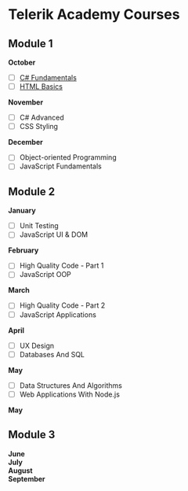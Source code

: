 # Telerik Academy Courses

## Module 1

**October**
- [ ] [C# Fundamentals](http://telerikacademy.com/Courses/Courses/Details/385)
- [ ] [HTML Basics](https://telerikacademy.com/Courses/Courses/Details/386)

**November**
- [ ] C# Advanced
- [ ] CSS Styling

**December**
- [ ] Object-oriented Programming
- [ ] JavaScript Fundamentals

## Module 2

**January**
- [ ] Unit Testing
- [ ] JavaScript UI & DOM

**February**
- [ ] High Quality Code - Part 1
- [ ] JavaScript OOP

**March**
- [ ] High Quality Code - Part 2
- [ ] JavaScript Applications

**April**
- [ ] UX Design
- [ ] Databases And SQL

**May**
- [ ] Data Structures And Algorithms
- [ ] Web Applications With Node.js

[//]: # (- [ ] Photoshop)
[//]: # (- [ ] Slice And Dice)

**May**

## Module 3

**June**  
**July**  
**August**  
**September**
